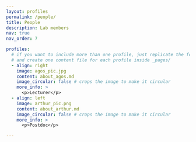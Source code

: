 ```yaml
---
layout: profiles
permalink: /people/
title: People
description: Lab members
nav: true
nav_order: 7

profiles:
  # if you want to include more than one profile, just replicate the following block
  # and create one content file for each profile inside _pages/
  - align: right
    image: agos_pic.jpg
    content: about_agos.md
    image_circular: false # crops the image to make it circular
    more_info: >
      <p>Lecturer</p>
  - align: left
    image: arthur_pic.png
    content: about_arthur.md
    image_circular: false # crops the image to make it circular
    more_info: >
      <p>Postdoc</p>

---
```


